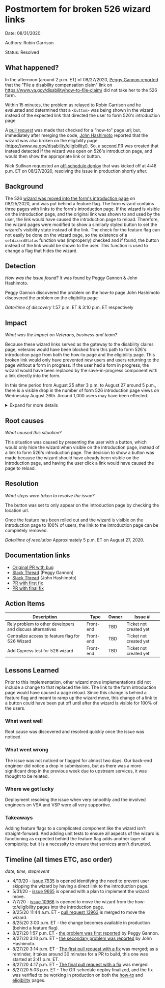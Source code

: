 # Postmortem for broken 526 wizard links

Date: 08/31/2020

Authors: Robin Garrison

Status: Resolved

## What happened?

In the afternoon (around 2 p.m. ET) of 08/27/2020, [Peggy Gannon reported](https://dsva.slack.com/archives/C52CL1PKQ/p1598551064162900) that the "File a disability compensation claim" link on https://www.va.gov/disability/how-to-file-claim/ did not take her to the 526 form.

Within 15 minutes, the problem as relayed to Robin Garrison and he evaluated and determined that a `<button>` was being shown in the wizard instead of the expected link that directed the user to form 526's introduction page.

A [pull request](https://github.com/department-of-veterans-affairs/vets-website/pull/14039) was made that checked for a "how-to" page url; but, immediately after merging the code, [John Hashimoto](https://dsva.slack.com/archives/C0113MPTGH5/p1598555161047100) reported that the wizard was also broken on the eligibility page (https://www.va.gov/disability/eligibility/). So, a [second PR](https://github.com/department-of-veterans-affairs/vets-website/pull/14039) was created that instead detected if the wizard was open on 526's introduction page, and would then show the appropriate link or button.

Nick Sullivan requested an [off-schedule deploy](https://github.com/department-of-veterans-affairs/vets-website/compare/vets-website/v0.1.1032...184a2ec8727e4868815d78eb413c11de9a1fbf1a) that was kicked off at 4:48 p.m. ET on 08/27/2020, resolving the issue in production shortly after.

## Background

The 526 [wizard was moved into the form's introduction page](https://github.com/department-of-veterans-affairs/vets-website/pull/13963) on 08/25/2020, and was put behind a feature flag. The form wizard contains three pages with links to the form's introduction page. If the wizard is visible on the introduction page, and the original link was shown to and used by the user, the link would have caused the introduction page to reload. Therefore, the wizard pages were modified to show a similarly styled button to set the wizard's visibility state instead of the link. The check for the feature flag can not easily be done on the wizard page, so the existence of a `setWizardStatus` function was (improperly) checked and if found, the button instead of the link would be shown to the user. This function is used to change a flag that hides the wizard.

## Detection

_How was the issue found?_ It was found by Peggy Gannon & John Hashimoto.

Peggy Gannon discovered the problem on the how-to page
John Hashimoto discovered the problem on the eligibility page

_Date/time of discovery_ 1:57 p.m. ET & 3:10 p.m. ET respectively

## Impact

_What was the impact on Veterans, business and team?_

Because these wizard links served as the gateway to the disability claims page, veterans would have been blocked from this path to form 526's introduction page from both the how-to page and the eligibility page. This broken link would only have prevented new users and users returning to the page without a form in progress. If the user had a form in progress, the wizard would have been replaced by the save-in-progress component with a link directly into the form.

In this time period from August 25 after 3 p.m. to August 27 around 5 p.m., there is a visible drop in the number of form 526 introduction page views on Wednesday August 26th. Around 1,000 users may have been effected.

<details><summary>Expand for more details</summary>

<!-- leave a blank line above -->
[Link to GA](https://analytics.google.com/analytics/web/#/report/content-pages/a50123418w177519031p184341898/_u.date00=20200817&_u.date01=20200829&explorer-table.plotKeys=%5B%5D&_r.drilldown=analytics.pagePath:~2Fdisability~2Ffile-disability-claim-form-21-526ez~2Fintroduction~2F&_r.tabId=explorer/)

![google analytics of the 526 introduction page showing a dip around August 26, 2020](./2020-08-25-analytics.png)
</details>

## Root causes

_What caused this situation?_

This situation was caused by presenting the user with a button, which would only hide the wizard when visible on the introduction page, instead of a link to form 526's introduction page. The decision to show a button was made because the wizard should have already been visible on the introduction page, and having the user click a link would have caused the page to reload.

## Resolution

_What steps were taken to resolve the issue?_

The button was set to only appear on the introduction page by checking the location url.

Once the feature has been rolled out and the wizard is visible on the introduction page to 100% of users, the link to the introduction page can be completely removed.

_Date/time of resolution_ Approximately 5 p.m. ET on August 27, 2020.

## Documentation links
- [Original PR with bug](https://github.com/department-of-veterans-affairs/vets-website/pull/13963)
- [Slack Thread](https://dsva.slack.com/archives/C52CL1PKQ/p1598551064162900) (Peggy Gannon)
- [Slack Thread](https://dsva.slack.com/archives/C0113MPTGH5/p1598555161047100) (John Hashimoto)
- [PR with first fix](https://github.com/department-of-veterans-affairs/vets-website/pull/14039)
- [PR with final fix](https://github.com/department-of-veterans-affairs/vets-website/pull/14041)

## Action Items

| Description                    | Type    | Owner        | Issue # |
| ------------------------------ | ------- | ------------ | ------- |
| Rely problem to other developers and discuss alternatives | Front-end | TBD | Ticket not created yet |
| Centralize access to feature flag for 526 Wizard | Front-end | TBD | Ticket not created yet |
| Add Cypress test for 526 wizard | Front-end | TBD | Ticket not created yet |

## Lessons Learned

Prior to this implementation, other wizard move implementations did not include a change to that replaced the link. The link to the form introduction page would have caused a page reload. Since this change is behind a feature flag and meant to ramp up the wizard move, this change of a link to a button could have been put off until after the wizard is visible for 100% of the users.

### What went well

Root cause was discovered and resolved quickly once the issue was noticed.

### What went wrong

The issue was not noticed or flagged for almost two days. Our back-end engineer did notice a drop in submissions, but as there was a more significant drop in the previous week due to upstream services, it was thought to be related.

### Where we got lucky

Deployment resolving the issue when very smoothly and the involved engineers on VSA and VSP were all very supportive.

### Takeaways

Adding feature flags to a complicated component like the wizard isn't straight-forward. And adding unit tests to ensure all aspects of the wizard is functioning as expected behind the feature flag adds another layer of complexity; but it is a necessity to ensure that services aren't disrupted.

## Timeline (all times ETC, asc order)
_date, time, step/event_
- 4/13/20 - [issue 7935](https://github.com/department-of-veterans-affairs/va.gov-team/issues/7935) is opened identifying the need to prevent user skipping the wizard by having a direct link to the introduction page.
- 5/31/20 - [issue 9665](https://github.com/department-of-veterans-affairs/va.gov-team/issues/9665) is opened with a plan to implement the wizard move.
- 7/7/20 - [issue 10966](https://github.com/department-of-veterans-affairs/va.gov-team/issues/10966) is opened to move the wizard from the how-to/eligibility pages into the introduction page.
- 8/25/20 11:44 a.m. ET - [pull request 13963](https://github.com/department-of-veterans-affairs/vets-website/pull/13963) is merged to move the wizard.
- 8/25/20 3:00 p.m. ET - the change becomes available in production (behind a feature flag).
- 8/27/20 1:57 p.m. ET - [the problem was first reported](https://dsva.slack.com/archives/C52CL1PKQ/p1598551064162900) by Peggy Gannon.
- 8/27/20 3:10 p.m. ET - [the secondary problem was reported](https://dsva.slack.com/archives/C0113MPTGH5/p1598555457048000?thread_ts=1598555161.047100&cid=C0113MPTGH5) by John Hashimoto.
- 8/27/20 3:14 p.m. ET - [The first pull request with a fix](https://github.com/department-of-veterans-affairs/vets-website/pull/14039) was merged; as a reminder, it takes around 30 minutes for a PR to build, this one was started at 2:41 p.m. ET.
- 8/27/20 4:17 p.m. ET - [The final pull request with a fix](https://github.com/department-of-veterans-affairs/vets-website/pull/14041) was merged.
- 8/27/20 5:03 p.m. ET - The Off-schedule deploy finalized, and the fix was verified to be working in production on both the [how-to](https://www.va.gov/disability/how-to-file-claim/) and [eligibility](https://www.va.gov/disability/eligibility/) pages.
